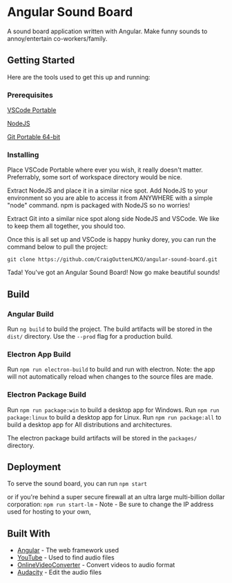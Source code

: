# Angular Sound Board

A sound board application written with Angular. Make funny sounds to annoy/entertain co-workers/family.

## Getting Started

Here are the tools used to get this up and running:

### Prerequisites

[VSCode Portable](https://go.microsoft.com/fwlink/?Linkid=850641)

[NodeJS](https://nodejs.org/dist/v10.7.0/node-v10.7.0-win-x64.zip)

[Git Portable 64-bit](https://github.com/git-for-windows/git/releases/download/v2.18.0.windows.1/PortableGit-2.18.0-64-bit.7z.exe)

### Installing

Place VSCode Portable where ever you wish, it really doesn't matter. Preferrably, some sort of workspace directory would be nice.

Extract NodeJS and place it in a similar nice spot. Add NodeJS to your environment so you are able to access it from ANYWHERE with a simple "node" command.
npm is packaged with NodeJS so no worries!

Extract Git into a similar nice spot along side NodeJS and VSCode. We like to keep them all together, you should too.

Once this is all set up and VSCode is happy hunky dorey, you can run the command below to pull the project:

`git clone https://github.com/CraigOuttenLMCO/angular-sound-board.git`

Tada! You've got an Angular Sound Board! Now go make beautiful sounds!

## Build

### Angular Build

Run `ng build` to build the project. The build artifacts will be stored in the `dist/` directory. Use the `--prod` flag for a production build.

### Electron App Build

Run `npm run electron-build` to build and run with electron. Note: the app will not automatically reload when changes
to the source files are made.

### Electron Package Build

Run `npm run package:win` to build a desktop app for Windows.
Run `npm run package:linux` to build a desktop app for Linux.
Run `npm run package:all` to build a desktop app for All distributions and architectures.

The electron package build artifacts will be stored in the `packages/` directory.

## Deployment

To serve the sound board, you can run `npm start`

or if you're behind a super secure firewall at an ultra large multi-billion dollar corporation:
`npm run start-lm` - Note - Be sure to change the IP address used for hosting to your own,

## Built With

* [Angular](https://angular.io/) - The web framework used
* [YouTube](https://www.youtube.com//) - Used to find audio files
* [OnlineVideoConverter](https://rometools.github.io/rome/) - Convert videos to audio format
* [Audacity](https://www.audacityteam.org/) - Edit the audio files